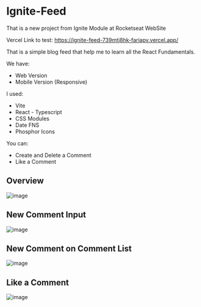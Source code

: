 # Ignite-Feed

That is a new project from Ignite Module at Rocketseat WebSite

Vercel Link to test: https://ignite-feed-739mtj8hk-fariapv.vercel.app/

That is a simple blog feed that help me to learn all the React Fundamentals.

We have:
- Web Version
- Mobile Version (Responsive)

I used:
- Vite
 - React - Typescript
- CSS Modules
- Date FNS
- Phosphor Icons

You can:
- Create and Delete a Comment
- Like a Comment

## Overview
![image](https://user-images.githubusercontent.com/62482908/176198919-41935518-7623-4491-9cfc-5f026449ecbe.png)

## New Comment Input
![image](https://user-images.githubusercontent.com/62482908/176198968-e158c0d9-284f-46b8-8a3b-dfc312a42bb4.png)

## New Comment on Comment List
![image](https://user-images.githubusercontent.com/62482908/176199092-da565ac0-15fe-43f1-abe2-5ea924ba6b87.png)

## Like a Comment
![image](https://user-images.githubusercontent.com/62482908/176199140-b553da3e-adb8-4c81-80c9-671296442a57.png)
